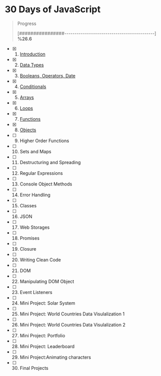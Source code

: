 # 30 Days of JavaScript

> Progress
>
> [################--------------------------------------------] **%26.6**

- [x] 1) [Introduction](https://github.com/ekurt/30DaysOfJavaScript/tree/main/day-1)
- [x] 2) [Data Types](https://github.com/ekurt/30DaysOfJavaScript/tree/main/day-2)
- [x] 3) [Booleans, Operators, Date](https://github.com/ekurt/30DaysOfJavaScript/tree/main/day-3)
- [x] 4) [Conditionals](https://github.com/ekurt/30DaysOfJavaScript/tree/main/day-4)
- [x] 5) [Arrays](https://github.com/ekurt/30DaysOfJavaScript/tree/main/day-5)
- [x] 6) [Loops](https://github.com/ekurt/30DaysOfJavaScript/tree/main/day-6)
- [x] 7) [Functions](https://github.com/ekurt/30DaysOfJavaScript/tree/main/day-7)
- [x] 8) [Objects](https://github.com/ekurt/30DaysOfJavaScript/tree/main/day-8)
- [ ] 9) Higher Order Functions
- [ ] 10) Sets and Maps
- [ ] 11) Destructuring and Spreading
- [ ] 12) Regular Expressions
- [ ] 13) Console Object Methods
- [ ] 14) Error Handling
- [ ] 15) Classes
- [ ] 16) JSON
- [ ] 17) Web Storages
- [ ] 18) Promises
- [ ] 19) Closure
- [ ] 20) Writing Clean Code
- [ ] 21) DOM
- [ ] 22) Manipulating DOM Object
- [ ] 23) Event Listeners
- [ ] 24) Mini Project: Solar System
- [ ] 25) Mini Project: World Countries Data Visulalization 1
- [ ] 26) Mini Project: World Countries Data Visulalization 2
- [ ] 27) Mini Project: Portfolio
- [ ] 28) Mini Project: Leaderboard
- [ ] 29) Mini Project:Animating characters
- [ ] 30) Final Projects